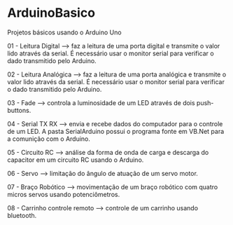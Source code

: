 # ArduinoBasico
Projetos básicos usando o Arduino Uno

01 - Leitura Digital --> faz a leitura de uma porta digital e transmite o valor lido através da serial. É necessário usar o monitor serial para verificar o dado transmitido pelo Arduino.

02 - Leitura Analógica --> faz a leitura de uma porta analógica e transmite o valor lido através da serial. É necessário usar o monitor serial para verificar o dado transmitido pelo Arduino.

03 - Fade --> controla a luminosidade de um LED através de dois push-buttons.

04 - Serial TX RX --> envia e recebe dados do computador para o controle de um LED. A pasta SerialArduino possui o programa fonte em VB.Net para a comunição com o Arduino.

05 - Circuito RC --> análise da forma de onda de carga e descarga do capacitor em um circuito RC usando o Arduino.

06 - Servo --> limitação do ângulo de atuação de um servo motor.

07 - Braço Robótico --> movimentação de um braço robótico com quatro micros servos usando potenciômetros.

08 - Carrinho controle remoto --> controle de um carrinho usando bluetooth.

